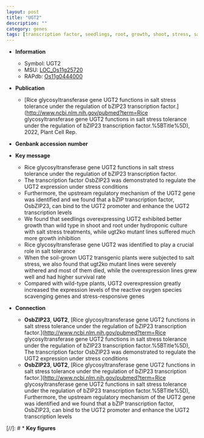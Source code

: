 ```yaml
---
layout: post
title: "UGT2"
description: ""
category: genes
tags: [transcription factor, seedlings, root, growth, shoot, stress, salt, tolerance, salt tolerance, salt stress, stress tolerance, reactive oxygen species, ER stress, glycosyltransferase]
---
```


* **Information**  
    + Symbol: UGT2  
    + MSU: [LOC_Os11g25720](http://rice.uga.edu/cgi-bin/ORF_infopage.cgi?orf=LOC_Os11g25720)  
    + RAPdb: [Os11g0444000](http://rapdb.dna.affrc.go.jp/viewer/gbrowse_details/irgsp1?name=Os11g0444000)  

* **Publication**  
    + [Rice glycosyltransferase gene UGT2 functions in salt stress tolerance under the regulation of bZIP23 transcription factor.](http://www.ncbi.nlm.nih.gov/pubmed?term=Rice glycosyltransferase gene UGT2 functions in salt stress tolerance under the regulation of bZIP23 transcription factor.%5BTitle%5D), 2022, Plant Cell Rep.

* **Genbank accession number**  

* **Key message**  
    + Rice glycosyltransferase gene UGT2 functions in salt stress tolerance under the regulation of bZIP23 transcription factor.
    + The transcription factor OsbZIP23 was demonstrated to regulate the UGT2 expression under stress conditions
    + Furthermore, the upstream regulatory mechanism of the UGT2 gene was identified and we found that a bZIP transcription factor, OsbZIP23, can bind to the UGT2 promoter and enhance the UGT2 transcription levels
    + We found that seedlings overexpressing UGT2 exhibited better growth than wild type in shoot and root under hydroponic culture with salt stress treatments, while ugt2ko mutant lines suffered much more growth inhibition
    + Rice glycosyltransferase gene UGT2 was identified to play a crucial role in salt tolerance
    + When the soil-grown UGT2 transgenic plants were subjected to salt stress, we also found that ugt2ko mutant lines were severely withered and most of them died, while the overexpression lines grew well and had higher survival rate
    + Compared with wild-type plants, UGT2 overexpression greatly increased the expression levels of the reactive oxygen species scavenging genes and stress-responsive genes

* **Connection**  
    + __OsbZIP23__, __UGT2__, [Rice glycosyltransferase gene UGT2 functions in salt stress tolerance under the regulation of bZIP23 transcription factor.](http://www.ncbi.nlm.nih.gov/pubmed?term=Rice glycosyltransferase gene UGT2 functions in salt stress tolerance under the regulation of bZIP23 transcription factor.%5BTitle%5D),  The transcription factor OsbZIP23 was demonstrated to regulate the UGT2 expression under stress conditions
    + __OsbZIP23__, __UGT2__, [Rice glycosyltransferase gene UGT2 functions in salt stress tolerance under the regulation of bZIP23 transcription factor.](http://www.ncbi.nlm.nih.gov/pubmed?term=Rice glycosyltransferase gene UGT2 functions in salt stress tolerance under the regulation of bZIP23 transcription factor.%5BTitle%5D),  Furthermore, the upstream regulatory mechanism of the UGT2 gene was identified and we found that a bZIP transcription factor, OsbZIP23, can bind to the UGT2 promoter and enhance the UGT2 transcription levels

[//]: # * **Key figures**  


